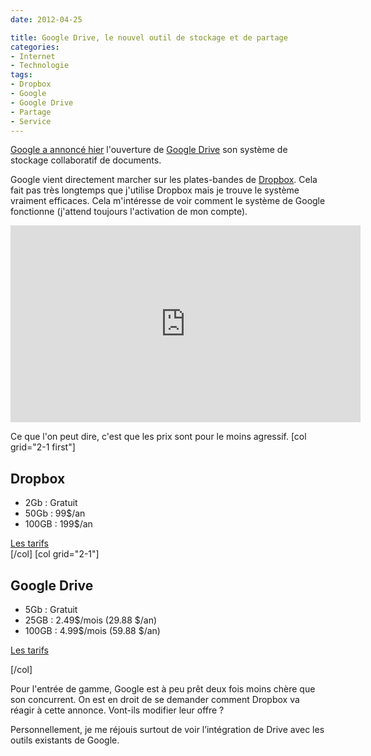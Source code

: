 ```yaml
---
date: 2012-04-25

title: Google Drive, le nouvel outil de stockage et de partage
categories:
- Internet
- Technologie
tags:
- Dropbox
- Google
- Google Drive
- Partage
- Service
---
```

<a title="Article sur le blog offciel de Google" href="https://googleblog.blogspot.com/2012/04/introducing-google-drive-yes-really.html">Google a annoncé hier</a> l'ouverture de <a title="Google Drive" href="https://drive.google.com/">Google Drive</a> son système de stockage collaboratif de documents. <!--more-->

Google vient directement marcher sur les plates-bandes de <a href="https://www.dropbox.com/">Dropbox</a>. Cela fait pas très longtemps que j'utilise Dropbox mais je trouve le système vraiment efficaces. Cela m'intéresse de voir comment le système de Google fonctionne (j'attend toujours l'activation de mon compte).

<iframe src="https://www.youtube.com/embed/wKJ9KzGQq0w" frameborder="0" width="560" height="315"></iframe>

Ce que l'on peut dire, c'est que les prix sont pour le moins agressif.
[col grid="2-1 first"]
<h2>Dropbox</h2>
<ul>
	<li>2Gb : Gratuit</li>
	<li>50Gb : 99$/an</li>
	<li>100GB : 199$/an</li>
</ul>
<div><a title="Les tarifs de dropbox" href="https://www.dropbox.com/plans">Les tarifs</a></div>
[/col]
[col grid="2-1"]
<h2>Google Drive</h2>
<ul>
	<li>5Gb : Gratuit</li>
	<li>25GB : 2.49$/mois (29.88 $/an)</li>
	<li>100GB : 4.99$/mois (59.88 $/an)</li>
</ul>
<a title="Les tarifs de Google Drive" href="https://support.google.com/drive/bin/answer.py?hl=fr&amp;answer=2375123&amp;p=mktg_pricing">Les tarifs</a>

[/col]

Pour l'entrée de gamme, Google est à peu prêt deux fois moins chère que son concurrent. On est en droit de se demander comment Dropbox va réagir à cette annonce. Vont-ils modifier leur offre ?

Personnellement, je me réjouis surtout de voir l’intégration de Drive avec les outils existants de Google.
